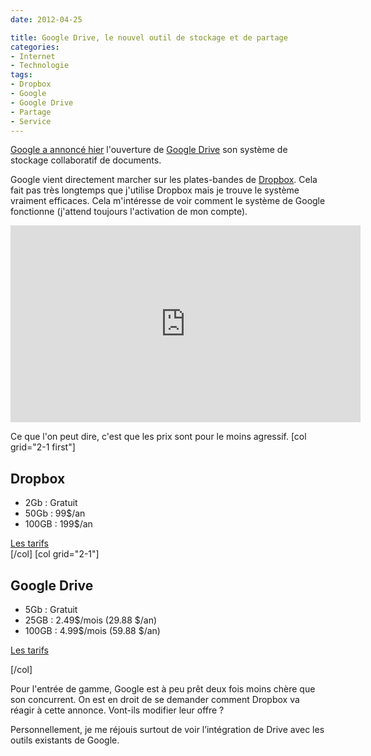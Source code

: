 ```yaml
---
date: 2012-04-25

title: Google Drive, le nouvel outil de stockage et de partage
categories:
- Internet
- Technologie
tags:
- Dropbox
- Google
- Google Drive
- Partage
- Service
---
```

<a title="Article sur le blog offciel de Google" href="https://googleblog.blogspot.com/2012/04/introducing-google-drive-yes-really.html">Google a annoncé hier</a> l'ouverture de <a title="Google Drive" href="https://drive.google.com/">Google Drive</a> son système de stockage collaboratif de documents. <!--more-->

Google vient directement marcher sur les plates-bandes de <a href="https://www.dropbox.com/">Dropbox</a>. Cela fait pas très longtemps que j'utilise Dropbox mais je trouve le système vraiment efficaces. Cela m'intéresse de voir comment le système de Google fonctionne (j'attend toujours l'activation de mon compte).

<iframe src="https://www.youtube.com/embed/wKJ9KzGQq0w" frameborder="0" width="560" height="315"></iframe>

Ce que l'on peut dire, c'est que les prix sont pour le moins agressif.
[col grid="2-1 first"]
<h2>Dropbox</h2>
<ul>
	<li>2Gb : Gratuit</li>
	<li>50Gb : 99$/an</li>
	<li>100GB : 199$/an</li>
</ul>
<div><a title="Les tarifs de dropbox" href="https://www.dropbox.com/plans">Les tarifs</a></div>
[/col]
[col grid="2-1"]
<h2>Google Drive</h2>
<ul>
	<li>5Gb : Gratuit</li>
	<li>25GB : 2.49$/mois (29.88 $/an)</li>
	<li>100GB : 4.99$/mois (59.88 $/an)</li>
</ul>
<a title="Les tarifs de Google Drive" href="https://support.google.com/drive/bin/answer.py?hl=fr&amp;answer=2375123&amp;p=mktg_pricing">Les tarifs</a>

[/col]

Pour l'entrée de gamme, Google est à peu prêt deux fois moins chère que son concurrent. On est en droit de se demander comment Dropbox va réagir à cette annonce. Vont-ils modifier leur offre ?

Personnellement, je me réjouis surtout de voir l’intégration de Drive avec les outils existants de Google.
